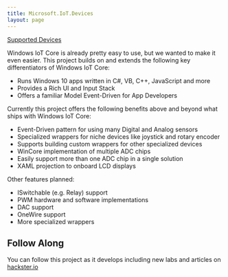 ```yaml
---
title: Microsoft.IoT.Devices
layout: page
---
```


[Supported Devices](devices.md)

Windows IoT Core is already pretty easy to use, but we wanted to make it even easier. This project builds on and extends the following key differentiators of Windows IoT Core:

- Runs Windows 10 apps written in C#, VB, C++, JavaScript and more
- Provides a Rich UI and Input Stack
- Offers a familiar Model  Event-Driven for App Developers

Currently this project offers the following benefits above and beyond what ships with Windows IoT Core:

- Event-Driven pattern for using many Digital and Analog sensors
- Specialized wrappers for niche devices like joystick and rotary encoder
- Supports building custom wrappers for other  specialized devices
- WinCore implementation of multiple ADC chips
- Easily support more than one ADC chip in a single solution
- XAML projection to onboard LCD displays

Other features planned:

- ISwitchable (e.g. Relay) support
- PWM hardware and software implementations
- DAC support
- OneWire support
- More specialized wrappers

## Follow Along ##
You can follow this project as it develops including new labs and articles on [hackster.io](https://www.hackster.io/team-devices-for-windows-iot/devices-for-windows-iot "hackster.io")
